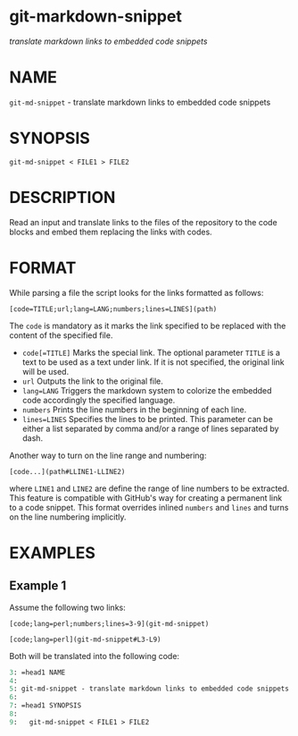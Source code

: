 # git-markdown-snippet

_translate markdown links to embedded code snippets_

# NAME

`git-md-snippet` - translate markdown links to embedded code snippets

# SYNOPSIS

```
git-md-snippet < FILE1 > FILE2
```

# DESCRIPTION

Read an input and translate links to the files of the repository to the
code blocks and embed them replacing the links with codes.

# FORMAT

While parsing a file the script looks for the links formatted as follows:

```
[code=TITLE;url;lang=LANG;numbers;lines=LINES](path)
```

The `code` is mandatory as it marks the link specified to be replaced
with the content of the specified file.

* `code[=TITLE]`
  Marks the special link. The optional parameter `TITLE` is a text to
  be used as a text under link. If it is not specified, the original link
  will be used.
* `url`
  Outputs the link to the original file.
* `lang=LANG`
  Triggers the markdown system to colorize the embedded code accordingly
  the specified language.
* `numbers`
  Prints the line numbers in the beginning of each line.
* `lines=LINES`
  Specifies the lines to be printed. This parameter can be either a list
  separated by comma and/or a range of lines separated by dash.

Another way to turn on the line range and numbering:

```
[code...](path#LLINE1-LLINE2)
```

where `LINE1` and `LINE2` are define the range of line numbers to be
extracted. This feature is compatible with GitHub's way for creating a
permanent link to a code snippet. This format overrides inlined `numbers`
and `lines` and turns on the line numbering implicitly.

# EXAMPLES

## Example 1

Assume the following two links:

```
[code;lang=perl;numbers;lines=3-9](git-md-snippet)
```

```
[code;lang=perl](git-md-snippet#L3-L9)
```

Both will be translated into the following code:

  ```perl
  3: =head1 NAME
  4:
  5: git-md-snippet - translate markdown links to embedded code snippets
  6:
  7: =head1 SYNOPSIS
  8:
  9:   git-md-snippet < FILE1 > FILE2
  
  ```
